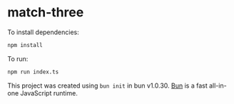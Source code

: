 # match-three

To install dependencies:

```bash
npm install
```

To run:

```bash
npm run index.ts
```

This project was created using `bun init` in bun v1.0.30. [Bun](https://bun.sh) is a fast all-in-one JavaScript runtime.
